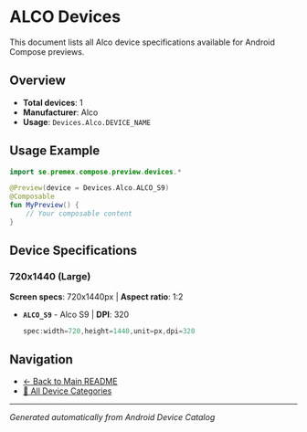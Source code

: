 # ALCO Devices

This document lists all Alco device specifications available for Android Compose previews.

## Overview

- **Total devices**: 1
- **Manufacturer**: Alco
- **Usage**: `Devices.Alco.DEVICE_NAME`

## Usage Example

```kotlin
import se.premex.compose.preview.devices.*

@Preview(device = Devices.Alco.ALCO_S9)
@Composable
fun MyPreview() {
    // Your composable content
}
```

## Device Specifications

### 720x1440 (Large)

**Screen specs**: 720x1440px | **Aspect ratio**: 1:2

- **`ALCO_S9`** - Alco S9 | **DPI**: 320
  ```kotlin
  spec:width=720,height=1440,unit=px,dpi=320
  ```

## Navigation

- [← Back to Main README](../../README.md)
- [📱 All Device Categories](../README.md)

---
*Generated automatically from Android Device Catalog*
